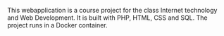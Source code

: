 This webapplication is a course project for the class Internet technology and Web Development. It is built with PHP, HTML, CSS and SQL. The project runs in a Docker container.
